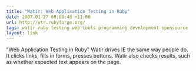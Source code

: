 ```yaml
---
title: "Watir: Web Application Testing in Ruby"
date: 2007-01-27 00:08:48 +11:00
url: http://wtr.rubyforge.org/
tags: watir ruby testing web tools programming development opensource
layout: link
---
```

"Web Application Testing in Ruby" Watir drives IE the same way people do. It clicks links, fills in forms, presses buttons. Watir also checks results, such as whether expected text appears on the page.
